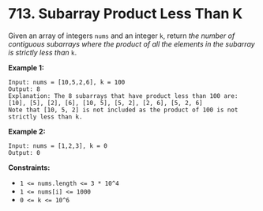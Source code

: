 # 713. Subarray Product Less Than K

Given an array of integers `nums` and an integer `k`, return *the number of contiguous subarrays where the product of all the elements in the subarray is strictly less than* `k`.

**Example 1:**

```()
Input: nums = [10,5,2,6], k = 100
Output: 8
Explanation: The 8 subarrays that have product less than 100 are:
[10], [5], [2], [6], [10, 5], [5, 2], [2, 6], [5, 2, 6]
Note that [10, 5, 2] is not included as the product of 100 is not strictly less than k.
```

**Example 2:**

```()
Input: nums = [1,2,3], k = 0
Output: 0
```

**Constraints:**

- `1 <= nums.length <= 3 * 10^4`
- `1 <= nums[i] <= 1000`
- `0 <= k <= 10^6`
